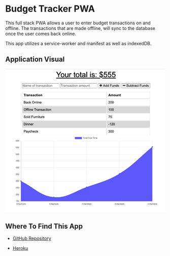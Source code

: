 # Budget Tracker PWA

This full stack PWA allows a user to enter budget transactions on and offline.  The transactions that are made offline, will sync to the database once the user comes back online.

This app utilizes a service-worker and manifest as well as indexedDB.

## Application Visual

![Transactions](./public/images/transactions.png)

## Where To Find This App

* [GitHub Repository](https://github.com/karenastell/budget)

* [Heroku](https://serene-anchorage-25364.herokuapp.com/)